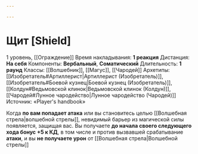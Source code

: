 ```yaml
---

---
```

# Щит [Shield]
1 уровень, [[Ограждение]]
Время накладывания: **1 реакция**
Дистанция: **На себя**
Компоненты: **Вербальный**, **Соматический**
Длительность: **1 раунд**
Классы: [[Волшебник]], [[Магус]], [[Чародей]]
Архетипы: [[Изобретатель#Артиллерист|Артиллерист (Изобретатель)]], [[Изобретатель#Боевой кузнец|Боевой кузнец (Изобретатель)]], [[Колдун#Ведьмовской клинок|Ведьмовской клинок (Колдун)]], [[Чародей#Лунное чародейство|Лунное чародейство (Чародей)]]
Источник: «Player's handbook»

Когда **по вам попадает атака** или вы становитесь целью [[Волшебная стрела|волшебной стрелы]], невидимый барьер из магической силы появляется, защищая вас. Вы получаете **до начала своего следующего хода бонус +5 к КД**, в том числе и против вызвавшей срабатывание **атаки**, и вы **не получаете урон** от [[Волшебная стрела|Волшебной стрелы]]